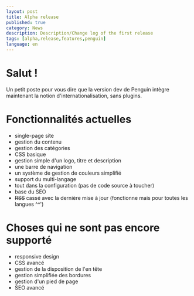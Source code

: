 ```yaml
---
layout: post
title: Alpha release
published: true
category: News
description: Description/Change log of the first release
tags: [alpha,release,features,penguin]
language: en
---
```


# Salut !

Un petit poste pour vous dire que la version dev de Penguin intègre maintenant la notion d'internationalisation, sans plugins.

# Fonctionnalités actuelles

- single-page site
- gestion du contenu
- gestion des catégories
- CSS basique
- gestion simple d'un logo, titre et description
- une barre de navigation
- un système de gestion de couleurs simplifié
- support du multi-langage
- tout dans la configuration (pas de code source à toucher)
- base du SEO
- ~~RSS~~ cassé avec la dernière mise à jour (fonctionne mais pour toutes les langues ^^')

# Choses qui ne sont pas encore supporté

- responsive design
- CSS avancé
- gestion de la disposition de l'en tête
- gestion simplifiée des bordures
- gestion d'un pied de page
- SEO avancé
